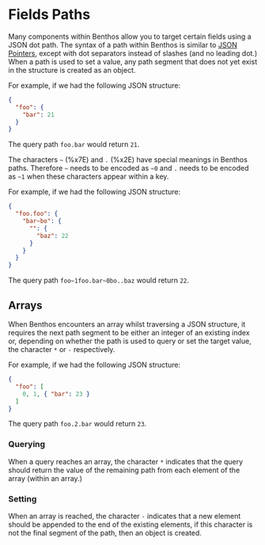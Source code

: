 # Fields Paths

Many components within Benthos allow you to target certain fields using a JSON dot path. The syntax of a path within Benthos is similar to [JSON Pointers](https://datatracker.ietf.org/doc/html/rfc6901), except with dot separators instead of slashes (and no leading dot.) When a path is used to set a value, any path segment that does not yet exist in the structure is created as an object.

For example, if we had the following JSON structure:

```json
{
  "foo": {
    "bar": 21
  }
}
```

The query path `foo.bar` would return `21`.

The characters `~` (%x7E) and `.` (%x2E) have special meanings in Benthos paths. Therefore `~` needs to be encoded as `~0` and `.` needs to be encoded as `~1` when these characters appear within a key.

For example, if we had the following JSON structure:

```json
{
  "foo.foo": {
    "bar~bo": {
      "": {
        "baz": 22
      }
    }
  }
}
```

The query path `foo~1foo.bar~0bo..baz` would return `22`.

## Arrays

When Benthos encounters an array whilst traversing a JSON structure, it requires the next path segment to be either an integer of an existing index or, depending on whether the path is used to query or set the target value, the character `*` or `-` respectively.

For example, if we had the following JSON structure:

```json
{
  "foo": [
    0, 1, { "bar": 23 }
  ]
}
```

The query path `foo.2.bar` would return `23`.

### Querying

When a query reaches an array, the character `*` indicates that the query should return the value of the remaining path from each element of the array (within an array.)

### Setting

When an array is reached, the character `-` indicates that a new element should be appended to the end of the existing elements, if this character is not the final segment of the path, then an object is created.